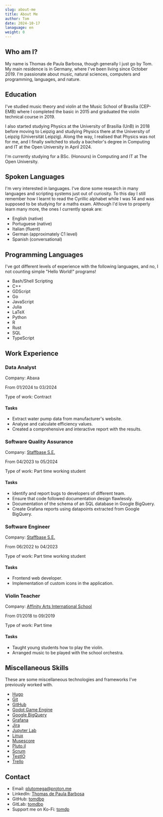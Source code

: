 ```yaml
---
slug: about-me
title: About Me
author: Tom
date: 2024-10-17
lanaguage: en
weight: 0
---
```


## Who am I?

My name is Thomas de Paula Barbosa, though generally I just go by Tom. My main residence is in Germany, where I've been living since October 2019.
I'm passionate about music, natural sciences, computers and programming, languages, and nature.

## Education

I've studied music theory and violin at the Music School of Brasília (CEP-EMB) where I completed the basic in 2015 and graduated the violin technical course in 2019.

I also started studying Physics at the University of Brasília (UnB) in 2018 before moving to Leipzig and studying Physics there at the University of Leipzig (Universität Leipzig). Along the way, I realised that Physics was not for me, and I finally switched to study a bachelor's degree in Computing and IT at the Open University in April 2024.

I'm currently studying for a BSc. (Honours) in Computing and IT at The Open University.

## Spoken Languages

I'm very interested in languages. I've done some research in many languages and scripting systems just out of curiosity. To this day I still remember how I learnt to read the Cyrillic alphabet while I was 14 and was supposed to be studying for a maths exam. Although I'd love to properly learn many more, the ones I currently speak are:

- English (native)
- Portuguese (native)
- Italian (fluent)
- German (approximately C1 level)
- Spanish (conversational)

## Programming Languages

I've got different levels of experience with the following languages, and no, I not counting simple "Hello World!" programs!

- Bash/Shell Scripting
- C++
- GDScript
- Go
- JavaScript
- Julia
- LaTeX
- Python
- R
- Rust
- SQL
- TypeScript

## Work Experience

### Data Analyst

Company: Abaxa

From 01/2024 to 03/2024

Type of work: Contract

#### Tasks

- Extract water pump data from manufacturer's website.
- Analyse and calculate efficiency values.
- Created a comprehensive and interactive report with the results.

### Software Quality Assurance

Company: [Staffbase S.E.](https://staffbase.com)

From 04/2023 to 05/2024

Type of work: Part time working student

#### Tasks

- Identify and report bugs to developers of different team.
- Ensure that code followed documentation design flawlessly.
- Documentation of the schema of an SQL database in Google BigQuery.
- Create Grafana reports using datapoints extracted from Google BigQuery.

### Software Engineer

Company: [Staffbase S.E.](https://staffbase.com)

From 06/2022 to 04/2023

Type of work: Part time working student

#### Tasks

- Frontend web developer.
- Implementation of custom icons in the application.

### Violin Teacher

Company: [Affinity Arts International School](https://www.affinityarts.com.br/)

From 01/2018 to 09/2019

Type of work: Part time

#### Tasks

- Taught young students how to play the violin.
- Arranged music to be played with the school orchestra.

## Miscellaneous Skills

These are some miscellaneous technologies and frameworks I've previously worked with.

- [Hugo](https://gohugo.io)
- [Git](https://git-scm.com/)
- [GitHub](https://github.com/)
- [Godot Game Engine](https://godotengine.org/)
- [Google BigQuery](https://cloud.google.com/bigquery)
- [Grafana](https://grafana.com)
- [Jira](https://www.atlassian.com/software/jira)
- [Jupyter Lab](https://jupyter.org/)
- [Linux](https://www.linux.org/)
- [Musescore](https://musescore.org/)
- [Pluto.jl](https://plutojl.org/)
- [Scrum](https://www.scrum.org/)
- [TestIO](https://test.io/)
- [Trello](https://trello.com/)

## Contact

- Email: <plutomega@proton.me>
- LinkedIn: [Thomas de Paula Barbosa](https://linkedin.com/in/thomas-de-paula-barbosa-17302b243)
- GitHub: [tomdbp](https://github.com/tomdpb)
- GitLab: [tomdbp](https://gitlab.com/tomdpb)
- Support me on Ko-Fi: [tomdp](https://ko-fi.com/tomdpb)
